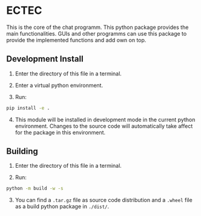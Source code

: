 # ECTEC

This is the core of the chat programm. This python package provides the main functionalities.
GUIs and other programms can use this package to provide the implemented functions
and add own on top.

## Development Install

1. Enter the directory of this file in a terminal.

2. Enter a virtual python environment.

3. Run:

```bash
pip install -e .
```

4. This module will be installed in development mode in the current python environment.
    Changes to the source code will automatically take affect for the package in this
    environment.

## Building

1. Enter the directory of this file in a terminal.

2. Run:

```bash
python -m build -w -s
```

3. You can find a `.tar.gz` file as source code distribution and a `.wheel` file as a build python
    package in `./dist/`.
